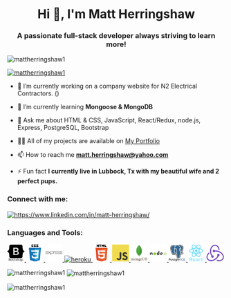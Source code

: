 <h1 align="center">Hi 👋, I'm Matt Herringshaw</h1>
<h3 align="center">A passionate full-stack developer always striving to learn more!</h3>

<p align="left"> <img src="https://komarev.com/ghpvc/?username=mattherringshaw1&label=Profile%20views&color=0e75b6&style=flat" alt="mattherringshaw1" /> </p>

<p align="left"> <a href="https://github.com/ryo-ma/github-profile-trophy"><img src="https://github-profile-trophy.vercel.app/?username=mattherringshaw1" alt="mattherringshaw1" /></a> </p>

- 🔭 I’m currently working on a company website for N2 Electrical Contractors. ()

- 🌱 I’m currently learning **Mongoose & MongoDB**

- 💬 Ask me about HTML & CSS, JavaScript, React/Redux, node.js, Express, PostgreSQL, Bootstrap

- 👨‍💻 All of my projects are available on [My Portfolio](https://matthewherringshaw.com/)

- 📫 How to reach me **matt.herringshaw@yahoo.com**

- ⚡ Fun fact **I currently live in Lubbock, Tx with my beautiful wife and 2 perfect pups.**



<h3 align="left">Connect with me:</h3>
<p align="left">
<a href="https://linkedin.com/in/https://www.linkedin.com/in/matt-herringshaw/" target="blank"><img align="center" src="https://raw.githubusercontent.com/rahuldkjain/github-profile-readme-generator/master/src/images/icons/Social/linked-in-alt.svg" alt="https://www.linkedin.com/in/matt-herringshaw/" height="30" width="40" /></a>
</p>

<h3 align="left">Languages and Tools:</h3>
<p align="left"> <a href="https://getbootstrap.com" target="_blank" rel="noreferrer"> <img src="https://raw.githubusercontent.com/devicons/devicon/master/icons/bootstrap/bootstrap-plain-wordmark.svg" alt="bootstrap" width="40" height="40"/> </a> <a href="https://www.w3schools.com/css/" target="_blank" rel="noreferrer"> <img src="https://raw.githubusercontent.com/devicons/devicon/master/icons/css3/css3-original-wordmark.svg" alt="css3" width="40" height="40"/> </a> <a href="https://expressjs.com" target="_blank" rel="noreferrer"> <img src="https://raw.githubusercontent.com/devicons/devicon/master/icons/express/express-original-wordmark.svg" alt="express" width="40" height="40"/> </a> <a href="https://heroku.com" target="_blank" rel="noreferrer"> <img src="https://www.vectorlogo.zone/logos/heroku/heroku-icon.svg" alt="heroku" width="40" height="40"/> </a> <a href="https://www.w3.org/html/" target="_blank" rel="noreferrer"> <img src="https://raw.githubusercontent.com/devicons/devicon/master/icons/html5/html5-original-wordmark.svg" alt="html5" width="40" height="40"/> </a> <a href="https://developer.mozilla.org/en-US/docs/Web/JavaScript" target="_blank" rel="noreferrer"> <img src="https://raw.githubusercontent.com/devicons/devicon/master/icons/javascript/javascript-original.svg" alt="javascript" width="40" height="40"/> </a> <a href="https://www.mongodb.com/" target="_blank" rel="noreferrer"> <img src="https://raw.githubusercontent.com/devicons/devicon/master/icons/mongodb/mongodb-original-wordmark.svg" alt="mongodb" width="40" height="40"/> </a> <a href="https://nodejs.org" target="_blank" rel="noreferrer"> <img src="https://raw.githubusercontent.com/devicons/devicon/master/icons/nodejs/nodejs-original-wordmark.svg" alt="nodejs" width="40" height="40"/> </a> <a href="https://www.postgresql.org" target="_blank" rel="noreferrer"> <img src="https://raw.githubusercontent.com/devicons/devicon/master/icons/postgresql/postgresql-original-wordmark.svg" alt="postgresql" width="40" height="40"/> </a> <a href="https://reactjs.org/" target="_blank" rel="noreferrer"> <img src="https://raw.githubusercontent.com/devicons/devicon/master/icons/react/react-original-wordmark.svg" alt="react" width="40" height="40"/> </a> <a href="https://redux.js.org" target="_blank" rel="noreferrer"> <img src="https://raw.githubusercontent.com/devicons/devicon/master/icons/redux/redux-original.svg" alt="redux" width="40" height="40"/> </a> </p>

<p><img align="left" src="https://github-readme-stats.vercel.app/api/top-langs?username=mattherringshaw1&show_icons=true&locale=en&layout=compact" alt="mattherringshaw1" /></p>

<p>&nbsp;<img align="center" src="https://github-readme-stats.vercel.app/api?username=mattherringshaw1&show_icons=true&locale=en" alt="mattherringshaw1" /></p>

<p><img align="center" src="https://github-readme-streak-stats.herokuapp.com/?user=mattherringshaw1&" alt="mattherringshaw1" /></p>

